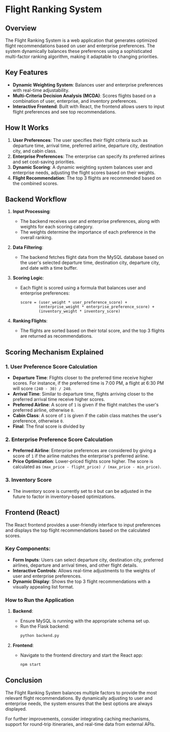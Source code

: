 # Flight Ranking System

## Overview

The Flight Ranking System is a web application that generates optimized flight recommendations based on user and enterprise preferences. The system dynamically balances these preferences using a sophisticated multi-factor ranking algorithm, making it adaptable to changing priorities.

## Key Features

- **Dynamic Weighting System**: Balances user and enterprise preferences with real-time adjustability.
- **Multi-Criteria Decision Analysis (MCDA)**: Scores flights based on a combination of user, enterprise, and inventory preferences.
- **Interactive Frontend**: Built with React, the frontend allows users to input flight preferences and see top recommendations.

## How It Works

1. **User Preferences**: The user specifies their flight criteria such as departure time, arrival time, preferred airline, departure city, destination city, and cabin class.
2. **Enterprise Preferences**: The enterprise can specify its preferred airlines and set cost-saving priorities.
3. **Dynamic Scoring**: A dynamic weighting system balances user and enterprise needs, adjusting the flight scores based on their weights.
4. **Flight Recommendation**: The top 3 flights are recommended based on the combined scores.

## Backend Workflow

1. **Input Processing**:

   - The backend receives user and enterprise preferences, along with weights for each scoring category.
   - The weights determine the importance of each preference in the overall ranking.

2. **Data Filtering**:

   - The backend fetches flight data from the MySQL database based on the user's selected departure time, destination city, departure city, and date with a time buffer.

3. **Scoring Logic**:

   - Each flight is scored using a formula that balances user and enterprise preferences:

     ```
     score = (user_weight * user_preference_score) +
             (enterprise_weight * enterprise_preference_score) +
             (inventory_weight * inventory_score)
     ```

4. **Ranking Flights**:
   - The flights are sorted based on their total score, and the top 3 flights are returned as recommendations.

## Scoring Mechanism Explained

### 1. User Preference Score Calculation

- **Departure Time**: Flights closer to the preferred time receive higher scores. For instance, if the preferred time is 7:00 PM, a flight at 6:30 PM will score `(240 - 30) / 240`.
- **Arrival Time**: Similar to departure time, flights arriving closer to the preferred arrival time receive higher scores.
- **Preferred Airline**: A score of `1` is given if the flight matches the user's preferred airline, otherwise `0`.
- **Cabin Class**: A score of `1` is given if the cabin class matches the user's preference, otherwise `0`.
- **Final**: The final score is divided by

### 2. Enterprise Preference Score Calculation

- **Preferred Airline**: Enterprise preferences are considered by giving a score of `1` if the airline matches the enterprise's preferred airline.
- **Price Optimization**: Lower-priced flights score higher. The score is calculated as `(max_price - flight_price) / (max_price - min_price)`.

### 3. Inventory Score

- The inventory score is currently set to `0` but can be adjusted in the future to factor in inventory-based optimizations.

## Frontend (React)

The React frontend provides a user-friendly interface to input preferences and displays the top flight recommendations based on the calculated scores.

### Key Components:

- **Form Inputs**: Users can select departure city, destination city, preferred airlines, departure and arrival times, and other flight details.
- **Interactive Controls**: Allows real-time adjustments to the weights of user and enterprise preferences.
- **Dynamic Display**: Shows the top 3 flight recommendations with a visually appealing list format.

### How to Run the Application

1. **Backend**:

   - Ensure MySQL is running with the appropriate schema set up.
   - Run the Flask backend:
     ```bash
     python backend.py
     ```

2. **Frontend**:
   - Navigate to the frontend directory and start the React app:
     ```bash
     npm start
     ```

## Conclusion

The Flight Ranking System balances multiple factors to provide the most relevant flight recommendations. By dynamically adjusting to user and enterprise needs, the system ensures that the best options are always displayed.

For further improvements, consider integrating caching mechanisms, support for round-trip itineraries, and real-time data from external APIs.
